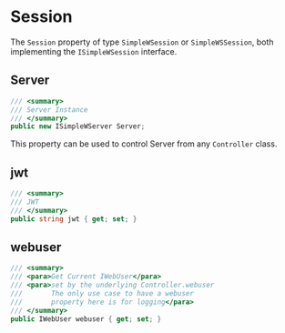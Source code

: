 # Session

The `Session` property of type `SimpleWSession` or `SimpleWSSession`, both implementing the `ISimpleWSession` interface.


## Server

```csharp
/// <summary>
/// Server Instance
/// </summary>
public new ISimpleWServer Server;
```

This property can be used to control Server from any `Controller` class.


## jwt

```csharp
/// <summary>
/// JWT
/// </summary>
public string jwt { get; set; }
```

## webuser

```csharp
/// <summary>
/// <para>Get Current IWebUser</para>
/// <para>set by the underlying Controller.webuser
///       The only use case to have a webuser
///       property here is for logging</para>
/// </summary>
public IWebUser webuser { get; set; }
```
